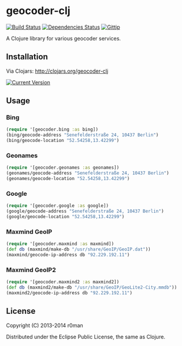 # geocoder-clj
  [![Build Status](https://travis-ci.org/sventech/geocoder-clj.png)](https://travis-ci.org/sventech/geocoder-clj)
  [![Dependencies Status](http://jarkeeper.com/sventech/geocoder-clj/status.png)](http://jarkeeper.com/r0man/geocoder-clj)
  [![Gittip](http://img.shields.io/gittip/r0man.svg)](https://www.gittip.com/r0man)

A Clojure library for various geocoder services.

## Installation

Via Clojars: http://clojars.org/geocoder-clj

[![Current Version](https://clojars.org/geocoder-clj/latest-version.svg)](https://clojars.org/geocoder-clj)

## Usage

### Bing

``` clj
(require '[geocoder.bing :as bing])
(bing/geocode-address "Senefelderstraße 24, 10437 Berlin")
(bing/geocode-location "52.54258,13.42299")
```

### Geonames

``` clj
(require '[geocoder.geonames :as geonames])
(geonames/geocode-address "Senefelderstraße 24, 10437 Berlin")
(geonames/geocode-location "52.54258,13.42299")
```

### Google

``` clj
(require '[geocoder.google :as google])
(google/geocode-address "Senefelderstraße 24, 10437 Berlin")
(google/geocode-location "52.54258,13.42299")
```

### Maxmind GeoIP

``` clj
(require '[geocoder.maxmind :as maxmind])
(def db (maxmind/make-db "/usr/share/GeoIP/GeoIP.dat"))
(maxmind/geocode-ip-address db "92.229.192.11")
```

### Maxmind GeoIP2

``` clj
(require '[geocoder.maxmind2 :as maxmind2])
(def db (maxmind2/make-db "/usr/share/GeoIP/GeoLite2-City.mmdb"))
(maxmind2/geocode-ip-address db "92.229.192.11")
```

## License

Copyright (C) 2013-2014 r0man

Distributed under the Eclipse Public License, the same as Clojure.

